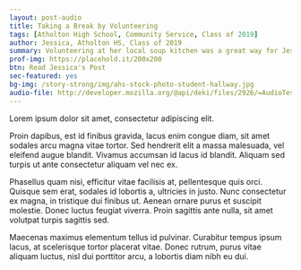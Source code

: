 ```yaml
---
layout: post-audio
title: Taking a Break by Volunteering
tags: [Atholton High School, Community Service, Class of 2019] 
author: Jessica, Atholton HS, Class of 2019
summary: Volunteering at her local soup kitchen was a great way for Jessica to wind down during a busy school year.
prof-img: https://placehold.it/200x200
btn: Read Jessica's Post
sec-featured: yes
bg-img: /story-strong/img/ahs-stock-photo-student-hallway.jpg
audio-file: http://developer.mozilla.org/@api/deki/files/2926/=AudioTest_(1).ogg
---
```


Lorem ipsum dolor sit amet, consectetur adipiscing elit. 

Proin dapibus, est id finibus gravida, lacus enim congue diam, sit amet sodales arcu magna vitae tortor. Sed hendrerit elit a massa malesuada, vel eleifend augue blandit. Vivamus accumsan id lacus id blandit. Aliquam sed turpis ut ante consectetur aliquam vel nec ex. 

Phasellus quam nisi, efficitur vitae facilisis at, pellentesque quis orci. Quisque sem erat, sodales id lobortis a, ultricies in justo. Nunc consectetur ex magna, in tristique dui finibus ut. Aenean ornare purus et suscipit molestie. Donec luctus feugiat viverra. Proin sagittis ante nulla, sit amet volutpat turpis sagittis sed. 

Maecenas maximus elementum tellus id pulvinar. Curabitur tempus ipsum lacus, at scelerisque tortor placerat vitae. Donec rutrum, purus vitae aliquam luctus, nisl dui porttitor arcu, a lobortis diam nibh eu dui.